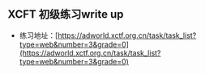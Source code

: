## XCFT 初级练习write up

- 练习地址：[https://adworld.xctf.org.cn/task/task_list?type=web&number=3&grade=0](https://adworld.xctf.org.cn/task/task_list?type=web&number=3&grade=0)
